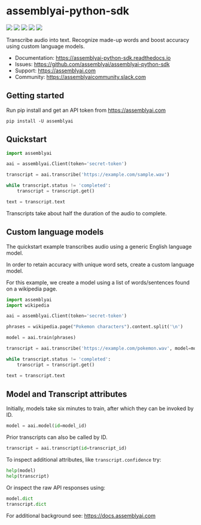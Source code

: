 # assemblyai-python-sdk

[![](https://img.shields.io/pypi/v/assemblyai.svg)](https://pypi.org/project/assemblyai/)
[![](https://codecov.io/gh/AssemblyAI/assemblyai-python-sdk/branch/master/graph/badge.svg)](https://codecov.io/gh/AssemblyAI/assemblyai-python-sdk)
[![](https://img.shields.io/travis/AssemblyAI/assemblyai-python-sdk.svg)](https://travis-ci.org/AssemblyAI/assemblyai-python-sdk/builds)
[![](https://readthedocs.org/projects/assemblyai-python-sdk/badge/?version=latest)](https://readthedocs.org/projects/assemblyai-python-sdk)
[![](https://pyup.io/repos/github/AssemblyAI/assemblyai-python-sdk/shield.svg)](https://pyup.io/repos/github/AssemblyAI/assemblyai-python-sdk)

Transcribe audio into text. Recognize made-up words and boost accuracy using custom language models.

- Documentation: https://assemblyai-python-sdk.readthedocs.io
- Issues: https://github.com/assemblyai/assemblyai-python-sdk
- Support: https://assemblyai.com
- Community: https://assemblyaicommunity.slack.com


## Getting started

Run pip install and get an API token from https://assemblyai.com

```shell
pip install -U assemblyai
```


## Quickstart

```python
import assemblyai

aai = assemblyai.Client(token='secret-token')

transcript = aai.transcribe('https://example.com/sample.wav')

while transcript.status != 'completed':
    transcript = transcript.get()

text = transcript.text
```

Transcripts take about half the duration of the audio to complete.


## Custom language models

The quickstart example transcribes audio using a generic English language model.

In order to retain accuracy with unique word sets, create a custom language model.

For this example, we create a model using a list of words/sentences found on a wikipedia page.

```python
import assemblyai
import wikipedia

aai = assemblyai.Client(token='secret-token')

phrases = wikipedia.page("Pokemon characters").content.split('\n')

model = aai.train(phrases)

transcript = aai.transcribe('https://example.com/pokemon.wav', model=model)

while transcript.status != 'completed':
    transcript = transcript.get()

text = transcript.text
```


## Model and Transcript attributes

Initially, models take six minutes to train, after which they can be invoked by ID.

```python
model = aai.model(id=model_id)
```

Prior transcripts can also be called by ID.

```python
transcript = aai.transcript(id=transcript_id)
```

To inspect additional attributes, like `transcript.confidence` try:

```Python
help(model)
help(transcript)
```

Or inspect the raw API responses using:

```Python
model.dict
transcript.dict
```

For additional background see: https://docs.assemblyai.com
